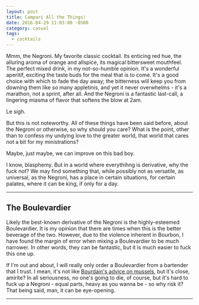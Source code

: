```yaml
---
layout: post
title: Campari All the Things!
date: 2016-04-29 11:03:00 -0500
category: casual
tags:
  - cocktails
---
```


Mmm, the Negroni.  My favorite classic cocktail. Its enticing red hue, the alluring aroma of orange and allspice, its magical bittersweet mouthfeel.  The perfect mixed drink, in my not-so-humble opinion.  It's a wonderful aperitif, exciting the taste buds for the meal that is to come.  It's a good choice with which to fade the day away; the bitterness will keep you from downing them like so many appletinis, and yet it never overwhelms - it's a marathon, not a sprint, after all.  And the Negroni is a fantastic last-call, a lingering miasma of flavor that softens the blow at 2am.

Le sigh.

But this is not noteworthy.  All of these things have been said before, about the Negroni or otherwise, so why should you care?  What is the point, other than to confess my undying love to the greater world, that world that cares not a bit for my ministrations?

Maybe, just maybe, we can improve on this bad boy.

I know, blasphemy.  But in a world where everythihng is derivative, why the fuck not?  We may find something that, while possibly not as versatile, as universal, as the Negroni, has a place in certain situations, for certain palates, where it can be king, if only for a day.

---

## The Boulevardier

Likely the best-known derivative of the Negroni is the highly-esteemed Boulevardier.  It is my opinion that there are times when this is the better beverage of the two.  However, due to the violence inherent in Bourbon, I have found the margin of error when mixing a Boulevardier to be much narrower.  In other words, they can be fantastic, but it is much easier to fuck this one up.

If I'm out and about, I will really only order a Boulevardier from a bartender that I trust.  I mean, it's not like [Bourdain's advice on mussels](), but it's close, amirite?  In all seriousness, no one's going to die, of course, but it's hard to fuck up a Negroni - equal parts, heavy as you wanna be - so why risk it?  That being said, man, it can be eye-opening.

---


